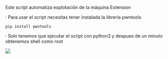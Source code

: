 Este script automatiza explotación de la máquina Extension

· Para usar el script necesitas tener instalada la libreria pwntools

    pip install pwntools

· Solo tenemos que ejecutar el script con python3 y despues de un minuto obtenemos shell como root

<img src="https://raw.githubusercontent.com/GatoGamer1155/Imagenes-Repositorios/main/ext.png">
